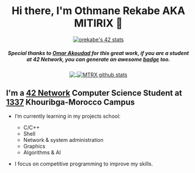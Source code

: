 <div align="center">

# Hi there, I'm Othmane Rekabe AKA MITIRIX 👋

[![orekabe's 42 stats](https://badge.mediaplus.ma/franky/orekabe)](https://profile.intra.42.fr/users/orekabe)
##### Special thanks to [Omar Akoudad](https://github.com/oakoudad) for this great work, if you are a student at 42 Network, you can generate an awesome [badge](https://github.com/oakoudad/badge42) too.

<a href="https://github.com/whoismtrx">
  <img align="center" src="https://github-readme-stats.vercel.app/api/top-langs/?username=whoismtrx&theme=react" />
</a>
<a href="https://github.com/whoismtrx">
 <img align="center" src="https://github-readme-stats.vercel.app/api?username=whoismtrx&show_icons=true&theme=react&line_height=40" alt="MTRX github stats"/>
</a>

</div>

## I'm a [42 Network](https://42.fr/le-reseau-mondial/) Computer Science Student at [1337](https://1337.ma/en/) Khouribga-Morocco Campus

- I’m currently learning in my projects school:
	- C/C++
	- Shell
	- Network & system administration
	- Graphics
	- Algorithms & AI

- I focus on competitive programming to improve my skills.
